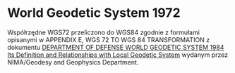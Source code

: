 # World Geodetic System 1972

Współrzędne WGS72 przeliczono do WGS84 zgodnie z formułami opisanymi w APPENDIX E, WGS 72 TO WGS 84 TRANSFORMATION z dokumentu [DEPARTMENT OF DEFENSE WORLD GEODETIC SYSTEM 1984 Its Definition and Relationships with Local Geodetic System](..\wgs84\wgs84-definition-relationships.pdf) wydanym przez NIMA/Geodesy and Geophysics Department.

